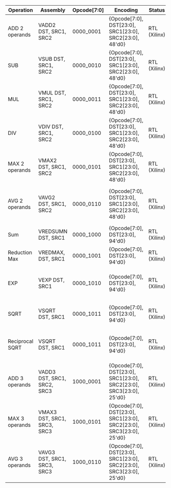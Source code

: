 | Operation      | Assembly                    | Opcode[7:0] | Encoding                                                            | Status          | Description                                                |
|----------------|-----------------------------|-------------|---------------------------------------------------------------------|-----------------|------------------------------------------------------------|
| ADD 2 operands | VADD2 DST, SRC1, SRC2       | 0000_0001   | {Opcode[7:0], DST[23:0], SRC1[23:0], SRC2[23:0], 48'd0}             | RTL (Xilinx)    | Vector Addition                                            |
| SUB            | VSUB DST, SRC1, SRC2        | 0000_0010   | {Opcode[7:0], DST[23:0], SRC1[23:0], SRC2[23:0], 48'd0}             | RTL (Xilinx)    | Vector Subtraction                                         |
| MUL            | VMUL DST, SRC1, SRC2        | 0000_0011   | {Opcode[7:0], DST[23:0], SRC1[23:0], SRC2[23:0], 48'd0}             | RTL (Xilinx)    | Vector Multiplication                                      |
| DIV            | VDIV DST, SRC1, SRC2        | 0000_0100   | {Opcode[7:0], DST[23:0], SRC1[23:0], SRC2[23:0], 48'd0}             | RTL (Xilinx)    | Vector division                                            |
| MAX 2 operands | VMAX2 DST, SRC1, SRC2       | 0000_0101   | {Opcode[7:0], DST[23:0], SRC1[23:0], SRC2[23:0], 48'd0}             | RTL (Xilinx)    | Compare two vectors and get only the larger elements       |
| AVG 2 operands | VAVG2 DST, SRC1, SRC2       | 0000_0110   | {Opcode[7:0], DST[23:0], SRC1[23:0], SRC2[23:0], 48'd0}             | RTL (Xilinx)    | Get theaverage of two vector's each elements               |
| Sum            | VREDSUMN DST, SRC1          | 0000_1000   | {Opcode[7:0], DST[23:0], 94'd0}                                     | RTL (Xilinx)    | Get sum of all elements of a vector                        |
| Reduction Max  | VREDMAX, DST, SRC1          | 0000_1001   | {Opcode[7:0], DST[23:0], 94'd0}                                     | RTL (Xilinx)    | Get max value in a vector                                  |
| EXP            | VEXP DST, SRC1              | 0000_1010   | {Opcode[7:0], DST[23:0], 94'd0}                                     | RTL (Xilinx)    | Get the exponential of each element in the vector          |
| SQRT           | VSQRT DST, SRC1             | 0000_1011   | {Opcode[7:0], DST[23:0], 94'd0}                                     | RTL (Xilinx)    | Get the sqrt of each element in the vector                 |
| Reciprocal SQRT| VSQRT DST, SRC1             | 0000_1011   | {Opcode[7:0], DST[23:0], 94'd0}                                     | RTL (Xilinx)    | Get the reciporcal sqrt of each element in the vector      |
| ADD 3 operands | VADD3 DST, SRC1, SRC2, SRC3 | 1000_0001   | {Opcode[7:0], DST[23:0], SRC1[23:0], SRC2[23:0], SRC3[23:0], 25'd0} | RTL (Xilinx)    | Vector Addition with three operand                         |
| MAX 3 operands | VMAX3 DST, SRC1, SRC3, SRC3 | 1000_0101   | {Opcode[7:0], DST[23:0], SRC1[23:0], SRC2[23:0], SRC3[23:0], 25'd0} | RTL (Xilinx)    | Compare three vectors and get only the larger elements     |
| AVG 3 operands | VAVG3 DST, SRC1, SRC3, SRC3 | 1000_0110   | {Opcode[7:0], DST[23:0], SRC1[23:0], SRC2[23:0], SRC3[23:0], 25'd0} | RTL (Xilinx)    | Get average of three vector's each elements                |
